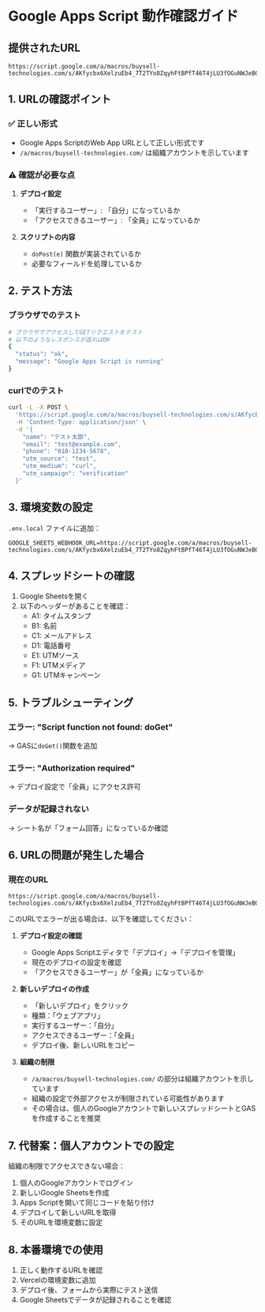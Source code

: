 # Google Apps Script 動作確認ガイド

## 提供されたURL
```
https://script.google.com/a/macros/buysell-technologies.com/s/AKfycbx6XelzuEb4_7T2TYo8ZqyhFtBPfT46T4jLU3fOGuNWJeBGVGLQDf1FZjUdZ8Q3NJW47Q/exec
```

## 1. URLの確認ポイント

### ✅ 正しい形式
- Google Apps ScriptのWeb App URLとして正しい形式です
- `/a/macros/buysell-technologies.com/` は組織アカウントを示しています

### ⚠️ 確認が必要な点
1. **デプロイ設定**
   - 「実行するユーザー」: 「自分」になっているか
   - 「アクセスできるユーザー」: 「全員」になっているか

2. **スクリプトの内容**
   - `doPost(e)` 関数が実装されているか
   - 必要なフィールドを処理しているか

## 2. テスト方法

### ブラウザでのテスト
```bash
# ブラウザでアクセスしてGETリクエストをテスト
# 以下のようなレスポンスが返ればOK
{
  "status": "ok",
  "message": "Google Apps Script is running"
}
```

### curlでのテスト
```bash
curl -L -X POST \
  'https://script.google.com/a/macros/buysell-technologies.com/s/AKfycbx6XelzuEb4_7T2TYo8ZqyhFtBPfT46T4jLU3fOGuNWJeBGVGLQDf1FZjUdZ8Q3NJW47Q/exec' \
  -H 'Content-Type: application/json' \
  -d '{
    "name": "テスト太郎",
    "email": "test@example.com",
    "phone": "010-1234-5678",
    "utm_source": "test",
    "utm_medium": "curl",
    "utm_campaign": "verification"
  }'
```

## 3. 環境変数の設定

`.env.local` ファイルに追加：
```env
GOOGLE_SHEETS_WEBHOOK_URL=https://script.google.com/a/macros/buysell-technologies.com/s/AKfycbx6XelzuEb4_7T2TYo8ZqyhFtBPfT46T4jLU3fOGuNWJeBGVGLQDf1FZjUdZ8Q3NJW47Q/exec
```

## 4. スプレッドシートの確認

1. Google Sheetsを開く
2. 以下のヘッダーがあることを確認：
   - A1: タイムスタンプ
   - B1: 名前
   - C1: メールアドレス
   - D1: 電話番号
   - E1: UTMソース
   - F1: UTMメディア
   - G1: UTMキャンペーン

## 5. トラブルシューティング

### エラー: "Script function not found: doGet"
→ GASに`doGet()`関数を追加

### エラー: "Authorization required"
→ デプロイ設定で「全員」にアクセス許可

### データが記録されない
→ シート名が「フォーム回答」になっているか確認

## 6. URLの問題が発生した場合

### 現在のURL
```
https://script.google.com/a/macros/buysell-technologies.com/s/AKfycbx6XelzuEb4_7T2TYo8ZqyhFtBPfT46T4jLU3fOGuNWJeBGVGLQDf1FZjUdZ8Q3NJW47Q/exec
```

このURLでエラーが出る場合は、以下を確認してください：

1. **デプロイ設定の確認**
   - Google Apps Scriptエディタで「デプロイ」→「デプロイを管理」
   - 現在のデプロイの設定を確認
   - 「アクセスできるユーザー」が「全員」になっているか

2. **新しいデプロイの作成**
   - 「新しいデプロイ」をクリック
   - 種類：「ウェブアプリ」
   - 実行するユーザー：「自分」
   - アクセスできるユーザー：「全員」
   - デプロイ後、新しいURLをコピー

3. **組織の制限**
   - `/a/macros/buysell-technologies.com/` の部分は組織アカウントを示しています
   - 組織の設定で外部アクセスが制限されている可能性があります
   - その場合は、個人のGoogleアカウントで新しいスプレッドシートとGASを作成することを推奨

## 7. 代替案：個人アカウントでの設定

組織の制限でアクセスできない場合：

1. 個人のGoogleアカウントでログイン
2. 新しいGoogle Sheetsを作成
3. Apps Scriptを開いて同じコードを貼り付け
4. デプロイして新しいURLを取得
5. そのURLを環境変数に設定

## 8. 本番環境での使用

1. 正しく動作するURLを確認
2. Vercelの環境変数に追加
3. デプロイ後、フォームから実際にテスト送信
4. Google Sheetsでデータが記録されることを確認